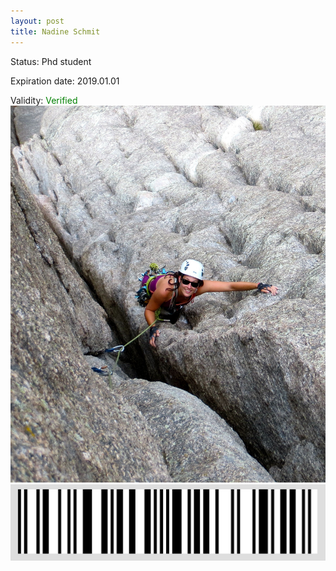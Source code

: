 ```yaml
---
layout: post
title: Nadine Schmit
---
```


Status: Phd student

Expiration date: 2019.01.01

Validity: <font color="green"> Verified</font> 
![](/members/img/Nadine_Schmit.png)
![](/members/img/bar.png)
